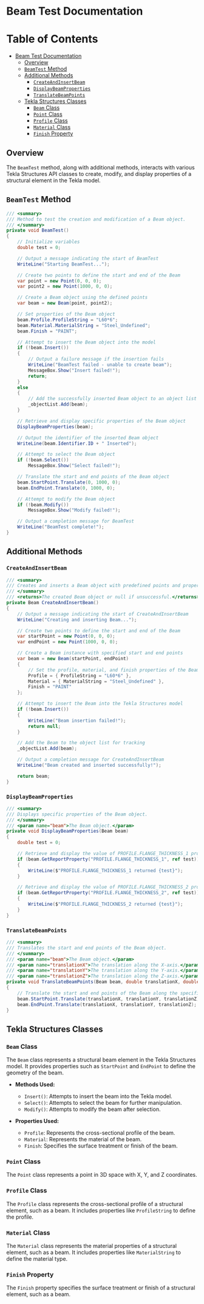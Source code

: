 
# Beam Test Documentation

# Table of Contents

- [Beam Test Documentation](#beam-test-documentation)
  - [Overview](#overview)
  - [`BeamTest` Method](#beamtest-method)
  - [Additional Methods](#additional-methods)
    - [`CreateAndInsertBeam`](#createandinsertbeam)
    - [`DisplayBeamProperties`](#displaybeamproperties)
    - [`TranslateBeamPoints`](#translatebeampoints)
  - [Tekla Structures Classes](#tekla-structures-classes)
    - [`Beam` Class](#beam-class)
    - [`Point` Class](#point-class)
    - [`Profile` Class](#profile-class)
    - [`Material` Class](#material-class)
    - [`Finish` Property](#finish-property)

## Overview

The `BeamTest` method, along with additional methods, interacts with various Tekla Structures API classes to create, modify, and display properties of a structural element in the Tekla model.

## `BeamTest` Method

```csharp
/// <summary>
/// Method to test the creation and modification of a Beam object.
/// </summary>
private void BeamTest()
{
    // Initialize variables
    double test = 0;

    // Output a message indicating the start of BeamTest
    WriteLine("Starting BeamTest...");

    // Create two points to define the start and end of the Beam
    var point = new Point(0, 0, 0);
    var point2 = new Point(1000, 0, 0);

    // Create a Beam object using the defined points
    var beam = new Beam(point, point2);

    // Set properties of the Beam object
    beam.Profile.ProfileString = "L60*6";
    beam.Material.MaterialString = "Steel_Undefined";
    beam.Finish = "PAINT";

    // Attempt to insert the Beam object into the model
    if (!beam.Insert())
    {
        // Output a failure message if the insertion fails
        WriteLine("BeamTest failed - unable to create beam");
        MessageBox.Show("Insert failed!");
        return;
    }
    else
    {
        // Add the successfully inserted Beam object to an object list
        _objectList.Add(beam);
    }

    // Retrieve and display specific properties of the Beam object
    DisplayBeamProperties(beam);

    // Output the identifier of the inserted Beam object
    WriteLine(beam.Identifier.ID + " Inserted");

    // Attempt to select the Beam object
    if (!beam.Select())
        MessageBox.Show("Select failed!");

    // Translate the start and end points of the Beam object
    beam.StartPoint.Translate(0, 1000, 0);
    beam.EndPoint.Translate(0, 1000, 0);

    // Attempt to modify the Beam object
    if (!beam.Modify())
        MessageBox.Show("Modify failed!");

    // Output a completion message for BeamTest
    WriteLine("BeamTest complete!");
}
```

## Additional Methods

### `CreateAndInsertBeam`

```csharp
/// <summary>
/// Creates and inserts a Beam object with predefined points and properties.
/// </summary>
/// <returns>The created Beam object or null if unsuccessful.</returns>
private Beam CreateAndInsertBeam()
{
    // Output a message indicating the start of CreateAndInsertBeam
    WriteLine("Creating and inserting Beam...");

    // Create two points to define the start and end of the Beam
    var startPoint = new Point(0, 0, 0);
    var endPoint = new Point(1000, 0, 0);

    // Create a Beam instance with specified start and end points
    var beam = new Beam(startPoint, endPoint)
    {
        // Set the profile, material, and finish properties of the Beam
        Profile = { ProfileString = "L60*6" },
        Material = { MaterialString = "Steel_Undefined" },
        Finish = "PAINT"
    };

    // Attempt to insert the Beam into the Tekla Structures model
    if (!beam.Insert())
    {
        WriteLine("Beam insertion failed!");
        return null;
    }

    // Add the Beam to the object list for tracking
    _objectList.Add(beam);

    // Output a completion message for CreateAndInsertBeam
    WriteLine("Beam created and inserted successfully!");

    return beam;
}
```

### `DisplayBeamProperties`

```csharp
/// <summary>
/// Displays specific properties of the Beam object.
/// </summary>
/// <param name="beam">The Beam object.</param>
private void DisplayBeamProperties(Beam beam)
{
    double test = 0;

    // Retrieve and display the value of PROFILE.FLANGE_THICKNESS_1 property
    if (beam.GetReportProperty("PROFILE.FLANGE_THICKNESS_1", ref test))
    {
        WriteLine($"PROFILE.FLANGE_THICKNESS_1 returned {test}");
    }

    // Retrieve and display the value of PROFILE.FLANGE_THICKNESS_2 property
    if (beam.GetReportProperty("PROFILE.FLANGE_THICKNESS_2", ref test))
    {
        WriteLine($"PROFILE.FLANGE_THICKNESS_2 returned {test}");
    }
}
```

### `TranslateBeamPoints`

```csharp
/// <summary>
/// Translates the start and end points of the Beam object.
/// </summary>
/// <param name="beam">The Beam object.</param>
/// <param name="translationX">The translation along the X-axis.</param>
/// <param name="translationY">The translation along the Y-axis.</param>
/// <param name="translationZ">The translation along the Z-axis.</param>
private void TranslateBeamPoints(Beam beam, double translationX, double translationY, double translationZ)
{
    // Translate the start and end points of the Beam along the specified axes
    beam.StartPoint.Translate(translationX, translationY, translationZ);
    beam.EndPoint.Translate(translationX, translationY, translationZ);
}
```

## Tekla Structures Classes

### `Beam` Class

The `Beam` class represents a structural beam element in the Tekla Structures model. It provides properties such as `StartPoint` and `EndPoint` to define the geometry of the beam.

- **Methods Used:**
  - `Insert()`: Attempts to insert the beam into the Tekla model.
  - `Select()`: Attempts to select the beam for further manipulation.
  - `Modify()`: Attempts to modify the beam after selection.

- **Properties Used:**
  - `Profile`: Represents the cross-sectional profile of the beam.
  - `Material`: Represents the material of the beam.
  - `Finish`: Specifies the surface treatment or finish of the beam.

### `Point` Class

The `Point` class represents a point in 3D space with X, Y, and Z coordinates.

### `Profile` Class

The `Profile` class represents the cross-sectional profile of a structural element, such as a beam. It includes properties like `ProfileString` to define the profile.

### `Material` Class

The `Material` class represents the material properties of a structural element, such as a beam. It includes properties like `MaterialString` to define the material type.

### `Finish` Property

The `Finish` property specifies the surface treatment or finish of a structural element, such as a beam.


